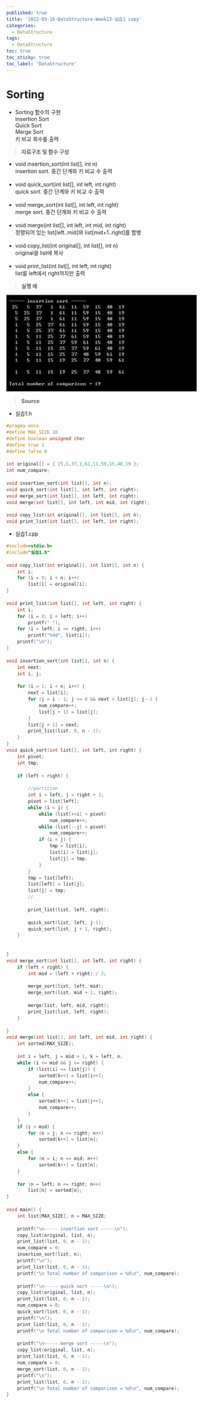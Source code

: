 ```yaml
---
published: true
title: '2022-03-16-DataStructure-Week13-실습1 copy'
categories:
  - DataStructure
tags:
  - DataStructure
toc: true
toc_sticky: true
toc_label: 'DataStructure'
---
```


# Sorting

- Sorting 함수의 구현  
  Insertion Sort  
  Quick Sort  
  Merge Sort  
  키 비교 회수를 출력

> **자료구조 및 함수 구성**

- void insertion_sort(int list[], int n)  
  insertion sort. 중간 단계와 키 비교 수 출력  
  <br>
- void quick_sort(int list[], int left, int right)  
  quick sort. 중간 단계와 키 비교 수 출력  
  <br>
- void merge_sort(int list[], int left, int right)  
  merge sort. 중간 단계와 키 비교 수 출력  
  <br>
- void merge(int list[], int left, int mid, int right)  
  정렬되어 있는 list[left..mid]와 list[mid+1..right]를 합병  
  <br>
- void copy_list(int original[], int list[], int n)  
  original을 list에 복사  
  <br>
- void print_list(int list[], int left, int right)  
  list를 left에서 right까지만 출력

> **실행 예**

![image](https://github.com/222SeungHyun/222SeungHyun.github.io/blob/master/_images/%EC%9E%90%EB%A3%8C%EA%B5%AC%EC%A1%B0%EC%99%80%EC%8B%A4%EC%8A%B5-13%EC%9E%A5-%EC%8B%A4%EC%8A%B51-1.png?raw=true)

> **Source**

- 실습1.h

```C++
#pragma once
#define MAX_SIZE 10
#define boolean unsigned char
#define true 1
#define false 0

int original[] = { 25,5,37,1,61,11,59,15,48,19 };
int num_compare;

void insertion_sort(int list[], int n);
void quick_sort(int list[], int left, int right);
void merge_sort(int list[], int left, int right);
void merge(int list[], int left, int mid, int right);

void copy_list(int original[], int list[], int n);
void print_list(int list[], int left, int right);
```

- 실습1.cpp

```C++
#include<stdio.h>
#include"실습1.h"

void copy_list(int original[], int list[], int n) {
	int i;
	for (i = 0; i < n; i++)
		list[i] = original[i];
}

void print_list(int list[], int left, int right) {
	int i;
	for (i = 0; i < left; i++)
		printf(" ");
	for (i = left; i <= right; i++)
		printf("%4d", list[i]);
	printf("\n");
}

void insertion_sort(int list[], int n) {
	int next;
	int i, j;

	for (i = 1; i < n; i++) {
		next = list[i];
		for (j = i - 1; j >= 0 && next < list[j]; j--) {
			num_compare++;
			list[j + 1] = list[j];
		}
		list[j + 1] = next;
		print_list(list, 0, n - 1);
	}
}
void quick_sort(int list[], int left, int right) {
	int pivot;
	int tmp;

	if (left < right) {

		//partition
		int i = left, j = right + 1;
		pivot = list[left];
		while (i < j) {
			while (list[++i] < pivot)
				num_compare++;
			while (list[--j] > pivot)
				num_compare++;
			if (i < j) {
				tmp = list[i];
				list[i] = list[j];
				list[j] = tmp;
			}
		}
		tmp = list[left];
		list[left] = list[j];
		list[j] = tmp;
		//

		print_list(list, left, right);

		quick_sort(list, left, j-1);
		quick_sort(list, j + 1, right);
	}


}
void merge_sort(int list[], int left, int right) {
	if (left < right) {
		int mid = (left + right) / 2;

		merge_sort(list, left, mid);
		merge_sort(list, mid + 1, right);

		merge(list, left, mid, right);
		print_list(list, left, right);
	}

}
void merge(int list[], int left, int mid, int right) {
	int sorted[MAX_SIZE];

	int i = left, j = mid + 1, k = left, n;
	while (i <= mid && j <= right) {
		if (list[i] <= list[j]) {
			sorted[k++] = list[i++];
			num_compare++;
		}
		else {
			sorted[k++] = list[j++];
			num_compare++;
		}
	}
	if (i > mid) {
		for (n = j; n <= right; n++)
			sorted[k++] = list[n];
	}
	else {
		for (n = i; n <= mid; n++)
			sorted[k++] = list[n];
	}

	for (n = left; n <= right; n++)
		list[n] = sorted[n];
}

void main() {
	int list[MAX_SIZE], n = MAX_SIZE;

	printf("\n----- insertion sort -----\n");
	copy_list(original, list, n);
	print_list(list, 0, n - 1);
	num_compare = 0;
	insertion_sort(list, n);
	printf("\n");
	print_list(list, 0, n - 1);
	printf("\n Total number of comparison = %d\n", num_compare);

	printf("\n----- quick sort -----\n");
	copy_list(original, list, n);
	print_list(list, 0, n - 1);
	num_compare = 0;
	quick_sort(list, 0, n - 1);
	printf("\n");
	print_list(list, 0, n - 1);
	printf("\n Total number of comparison = %d\n", num_compare);

	printf("\n----- merge sort -----\n");
	copy_list(original, list, n);
	print_list(list, 0, n - 1);
	num_compare = 0;
	merge_sort(list, 0, n - 1);
	printf("\n");
	print_list(list, 0, n - 1);
	printf("\n Total number of comparison = %d\n", num_compare);
}
```
